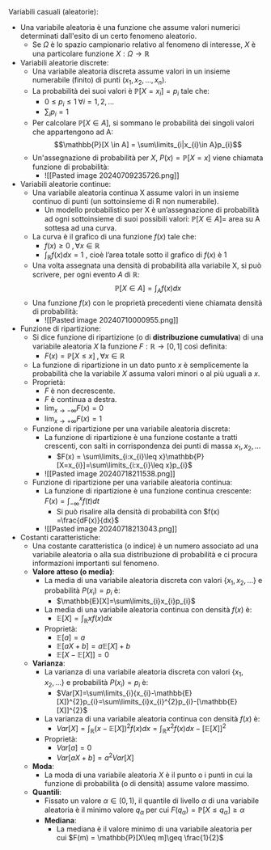 Variabili casuali (aleatorie):
- Una variabile aleatoria è una funzione che assume valori numerici determinati dall'esito di un certo fenomeno aleatorio.
	- Se $\Omega$ è lo spazio campionario relativo al fenomeno di interesse, $X$ è una particolare funzione $X:\Omega\rightarrow\mathbb{R}$
- Variabili aleatorie discrete:
	- Una variabile aleatoria discreta assume valori in un insieme numerabile (finito) di punti ($x_{1},x_{2},...,x_{n}$).
	- La probabilità dei suoi valori è $\mathbb{P}[X=x_{i}]=p_{i}$ tale che:
		- $0\leq p_{i}\leq 1\; \forall i = 1, 2,...$
		- $\sum_{i}p_{i}=1$
	- Per calcolare $\mathbb{P}[X \in A]$, si sommano le probabilità dei singoli valori che appartengono ad A: $$\mathbb{P}[X \in A] = \sum\limits_{i|x_{i}\in A}p_{i}$$
	- Un'assegnazione di probabilità per $X$, $P(x) =\mathbb{P}[X=x]$ viene chiamata funzione di probabilità:
		- ![[Pasted image 20240709235726.png]]
- Variabili aleatorie continue:
	- Una variabile aleatoria continua X assume valori in un insieme continuo di punti (un sottoinsieme di R non numerabile).
		- Un modello probabilistico per X è un’assegnazione di probabilità ad ogni sottoinsieme di suoi possibili valori: $\mathbb{P}[X \in A] =$ area su A sottesa ad una curva.
	- La curva è il grafico di una funzione $f(x)$ tale che: 
		- $f(x) \geq 0\;, \forall x \in \mathbb{R}$ 
		- $\int_{\mathbb{R}} f(x) dx = 1$ , cioè l’area totale sotto il grafico di $f(x)$ è 1
	- Una volta assegnata una densità di probabilità alla variabile X, si può scrivere, per ogni evento $A$ di $\mathbb{R}$: $$\mathbb{P}[X \in A] = \int_{A} f(x) dx$$
	- Una funzione $f(x)$ con le proprietà precedenti viene chiamata densità di probabilità:
		- ![[Pasted image 20240710000955.png]]
- Funzione di ripartizione:
	- Si dice funzione di ripartizione (o di **distribuzione cumulativa**) di una variabile aleatoria $X$ la funzione $F : \mathbb{R} \rightarrow [0, 1]$ così definita: 
		- $F(x) = \mathbb{P} [X \leq x] \;, \forall x \in \mathbb{R}$
	- La funzione di ripartizione in un dato punto $x$ è semplicemente la probabilità che la variabile $X$ assuma valori minori o al più uguali a $x$.
	- Proprietà:
		- $F$ è non decrescente.
		- $F$ è continua a destra.
		- $\lim_{x\rightarrow-\infty}F(x)=0$
		- $\lim_{x\rightarrow+\infty}F(x)=1$
	- Funzione di ripartizione per una variabile aleatoria discreta:
		- La funzione di ripartizione è una funzione costante a tratti crescenti, con salti in corrispondenza dei punti di massa $x_{1}, x_{2},...$
			- $F(x) = \sum\limits_{i:x_{i}\leq x}\mathbb{P}[X=x_{i}]=\sum\limits_{i:x_{i}\leq x}p_{i}$
		- ![[Pasted image 20240718211538.png]]
	- Funzione di ripartizione per una variabile aleatoria continua:
		- La funzione di ripartizione è una funzione continua crescente: $F(x)=\int^{x}_{-\infty}f(t)dt$
			- Si può risalire alla densità di probabilità con $f(x) =\frac{dF(x)}{dx}$
		- ![[Pasted image 20240718213043.png]]
- Costanti caratteristiche:
	- Una costante caratteristica (o indice) è un numero associato ad una variabile aleatoria o alla sua distribuzione di probabilità e ci procura informazioni importanti sul fenomeno.
	- **Valore atteso (o media)**:
		- La media di una variabile aleatoria discreta con valori $\{x_{1},x_{2},...\}$ e probabilità $P(x_{i})=p_{i}$ è:
			- $\mathbb{E}[X]=\sum\limits_{i}x_{i}p_{i}$
		- La media di una variabile aleatoria continua con densità $f(x)$ è:
			- $\mathbb{E}[X]=\int_{\mathbb{R}}xf(x)dx$
		- Proprietà:
			- $\mathbb{E}[a]=a$
			- $\mathbb{E}[aX+b]=a\mathbb{E}[X]+b$
			- $\mathbb{E}[X-\mathbb{E}[X]]=0$
	- **Varianza**:
		- La varianza di una variabile aleatoria discreta con valori $\{x_{1},x_{2},...\}$ e probabilità $P(x_{i})=p_{i}$ è:
			- $Var[X]=\sum\limits_{i}(x_{i}-\mathbb{E}[X])^{2}p_{i}=\sum\limits_{i}x_{i}^{2}p_{i}-[\mathbb{E}[X]]^{2}$
		- La varianza di una variabile aleatoria continua con densità $f(x)$ è:
			- $Var[X]=\int_{\mathbb{R}}(x-\mathbb{E}[X])^{2}f(x)dx=\int_{\mathbb{R}}x^{2}f(x)dx-[\mathbb{E}[X]]^{2}$
		- Proprietà:
			- $Var[a]=0$
			- $Var[aX+b]=a^{2}Var[X]$
	- **Moda**:
		- La moda di una variabile aleatoria $X$ è il punto o i punti in cui la funzione di probabilità (o di densità) assume valore massimo.
	- **Quantili**: 
		- Fissato un valore $\alpha\in(0,1)$, il quantile di livello $\alpha$ di una variabile aleatoria è il minimo valore $q_{\alpha}$ per cui $F(q_{\alpha})=\mathbb{P}[X\leq q_{\alpha}]\geq\alpha$
		- **Mediana**:
			- La mediana è il valore minimo di una variabile aleatoria per cui $F(m) = \mathbb{P}[X\leq m]\geq  \frac{1}{2}$